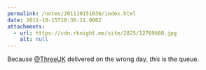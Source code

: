 ```yaml
---
permalink: /notes/201110151036/index.html
date: 2011-10-15T10:36:11.000Z
attachments:
  - url: https://cdn.rknight.me/site/2025/12769668.jpg
    alt: null
---
```


Because <a class="u-url mention" href="https://pixelfed.social/ThreeUK" rel="external nofollow noopener" target="_blank">@ThreeUK</a> delivered on the wrong day, *this*  is the queue.
